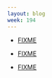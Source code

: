 ```yaml
---
layout: blog
week: 194
---
```


* [FIXME](https://bugs.debian.org/918480)

* [FIXME](https://github.com/squashfskit/squashfskit/pull/2)

* [FIXME](https://github.com/scottkosty/vit/pull/161)
